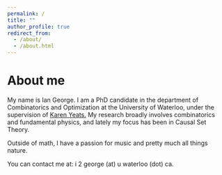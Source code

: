 ```yaml
---
permalink: /
title: ""
author_profile: true
redirect_from: 
  - /about/
  - /about.html
---
```


About me
======
My name is Ian George.  I am a PhD candidate in the department of Combinatorics and Optimization at the University of Waterloo, under the supervision of [Karen Yeats.](https://www.math.uwaterloo.ca/~kayeats/index.html)  My research broadly involves combinatorics and fundamental physics, and lately my focus has been in Causal Set Theory.

Outside of math, I have a passion for music and pretty much all things nature.

You can contact me at: i 2 george (at) u waterloo (dot) ca.